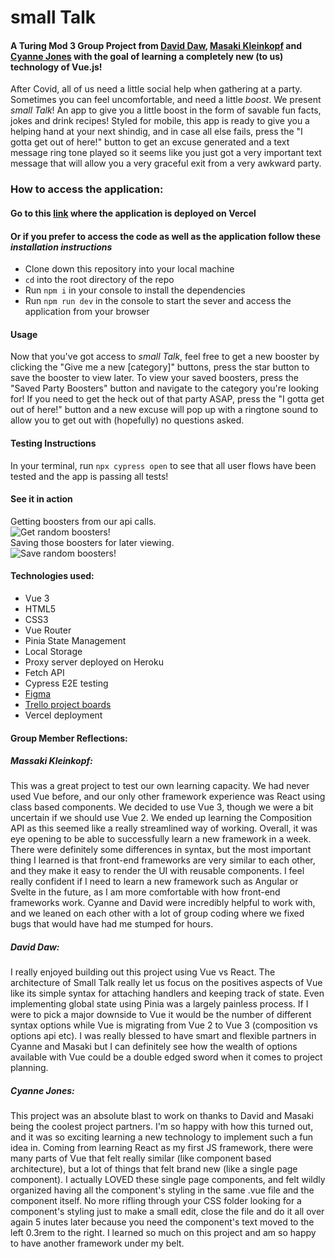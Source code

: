 # small Talk
#### A Turing Mod 3 Group Project from [David Daw](https://github.com/davidhdaw), [Masaki Kleinkopf](https://github.com/masaki-kleinkopf) and [Cyanne Jones](https://github.com/Cyanne-Jones) with the goal of learning a completely new (to us) technology of Vue.js!

After Covid, all of us need a little social help when gathering at a party. Sometimes you can feel uncomfortable, and need a little *boost*. We present *small Talk*! An app to give you a little boost in the form of savable fun facts, jokes and drink recipes! Styled for mobile, this app is ready to give you a helping hand at your next shindig, and in case all else fails, press the "I gotta get out of here!" button to get an excuse generated and a text message ring tone played so it seems like you just got a very important text message that will allow you a very graceful exit from a very awkward party. 

### How to access the application:
#### Go to this [link](https://small-talk-beta.vercel.app/) where the application is deployed on Vercel

#### Or if you prefer to access the code as well as the application follow these *installation instructions*

- Clone down this repository into your local machine
- `cd` into the root directory of the repo
- Run `npm i` in your console to install the dependencies
- Run `npm run dev` in the console to start the sever and access the application from your browser

#### Usage 

Now that you've got access to *small Talk*, feel free to get a new booster by clicking the "Give me a new [category]" buttons, press the star button to save the booster to view later. To view your saved boosters, press the "Saved Party Boosters" button and navigate to the category you're looking for! If you need to get the heck out of that party ASAP, press the "I gotta get out of here!" button and a new excuse will pop up with a ringtone sound to allow you to get out with (hopefully) no questions asked.

#### Testing Instructions
In your terminal, run `npx cypress open` to see that all user flows have been tested and the app is passing all tests!

#### See it in action 

Getting boosters from our api calls.  
![Get random boosters!](/src/assets/smallTalk1.gif "random boosters")  
Saving those boosters for later viewing.  
![Save random boosters!](/src/assets/smallTalk2.gif "save boosters")

#### Technologies used:
- Vue 3
- HTML5 
- CSS3
- Vue Router
- Pinia State Management
- Local Storage
- Proxy server deployed on Heroku
- Fetch API
- Cypress E2E testing
- [Figma](https://www.figma.com/file/5bYEkeECdvBnXR8QLTJzdJ/AwkwardPartyApp?node-id=0%3A1)
- [Trello project boards](https://trello.com/b/gGQtdn9i/stretch-tech)
- Vercel deployment

#### Group Member Reflections:

##### Massaki Kleinkopf:
This was a great project to test our own learning capacity. We had never used Vue before, and our only other framework experience was React using class based components. We decided to use Vue 3, though we were a bit uncertain if we should use Vue 2. We ended up learning the Composition API as this seemed like a really streamlined way of working. Overall, it was eye opening to be able to successfully learn a new framework in a week. There were definitely some differences in syntax, but the most important thing I learned is that front-end frameworks are very similar to each other, and they make it easy to render the UI with reusable components. I feel really confident if I need to learn a new framework such as Angular or Svelte in the future, as I am more comfortable with how front-end frameworks work. Cyanne and David were incredibly helpful to work with, and we leaned on each other with a lot of group coding where we fixed bugs that would have had me stumped for hours.
##### David Daw:
I really enjoyed building out this project using Vue vs React. The architecture of Small Talk really let us focus on the positives aspects of Vue like its simple syntax for attaching handlers and keeping track of state. Even implementing global state using Pinia was a largely painless process. If I were to pick a major downside to Vue it would be the number of different syntax options while Vue is migrating from Vue 2 to Vue 3 (composition vs options api etc). I was really blessed to have smart and flexible partners in Cyanne and Masaki but I can definitely see how the wealth of options available with Vue could be a double edged sword when it comes to project planning.

##### Cyanne Jones:
This project was an absolute blast to work on thanks to David and Masaki being the coolest project partners. I'm so happy with how this turned out, and it was so exciting learning a new technology to implement such a fun idea in. Coming from learning React as my first JS framework, there were many parts of Vue that felt really similar (like component based architecture), but a lot of things that felt brand new (like a single page component). I actually LOVED these single page components, and felt wildly organized having all the component's styling in the same .vue file and the component itself. No more rifling through your CSS folder looking for a component's styling just to make a small edit, close the file and do it all over again 5 inutes later because you need the component's text moved to the left 0.3rem to the right. I learned so much on this project and am so happy to have another framework under my belt. 
